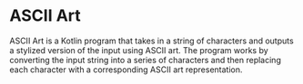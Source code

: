 # ASCII Art

ASCII Art is a Kotlin program that takes in a string of characters and outputs a stylized version of the input using ASCII art. The program works by converting the input string into a series of characters and then replacing each character with a corresponding ASCII art representation.
